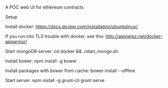 A POC web UI for ethereum contracts

Setup

Install docker:
https://docs.docker.com/installation/ubuntulinux/

If you run into TLS trouble with docker, see this:
http://alexjerez.net/docker-apparmor/

Start mongoDB server:
cd docker && ./start_mongo.sh

Install bower:
npm install -g bower

Install packages with bower from cache:
bower install --offline

Start server:
npm install -g grunt-cli
grunt serve 
